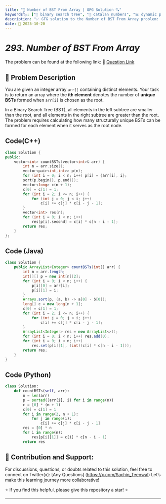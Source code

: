 ```yaml
---
title: "🌳 Number of BST From Array | GFG Solution 🔍"
keywords🏷️: ["🌳 binary search tree", "🔢 catalan numbers", "📊 dynamic programming", "📈 combinatorics", "📘 GFG", "🏁 competitive programming", "📚 DSA"]
description: "✅ GFG solution to the Number of BST From Array problem: count unique BSTs possible with each element as root using Catalan numbers and dynamic programming. 🚀"
date: 📅 2025-10-20
---
```


# *293. Number of BST From Array*

The problem can be found at the following link: 🔗 [Question Link](https://www.geeksforgeeks.org/problems/number-of-bst-from-array/1)

## **🧩 Problem Description**

You are given an integer array `arr[]` containing distinct elements. Your task is to return an array where the **ith element** denotes the number of **unique BSTs** formed when `arr[i]` is chosen as the root.

In a Binary Search Tree (BST), all elements in the left subtree are smaller than the root, and all elements in the right subtree are greater than the root. The problem requires calculating how many structurally unique BSTs can be formed for each element when it serves as the root node.


## Code(C++)
```cpp
class Solution {
public:
    vector<int> countBSTs(vector<int>& arr) {
        int n = arr.size();
        vector<pair<int,int>> p(n);
        for (int i = 0; i < n; i++) p[i] = {arr[i], i};
        sort(p.begin(), p.end());
        vector<long> c(n + 1);
        c[0] = c[1] = 1;
        for (int i = 2; i <= n; i++) {
            for (int j = 0; j < i; j++) 
                c[i] += c[j] * c[i - j - 1];
        }
        vector<int> res(n);
        for (int i = 0; i < n; i++) 
            res[p[i].second] = c[i] * c[n - i - 1];
        return res;
    }
};
```

## Code (Java)

```java
class Solution {
    public ArrayList<Integer> countBSTs(int[] arr) {
        int n = arr.length;
        int[][] p = new int[n][2];
        for (int i = 0; i < n; i++) {
            p[i][0] = arr[i];
            p[i][1] = i;
        }
        Arrays.sort(p, (a, b) -> a[0] - b[0]);
        long[] c = new long[n + 1];
        c[0] = c[1] = 1;
        for (int i = 2; i <= n; i++) {
            for (int j = 0; j < i; j++) 
                c[i] += c[j] * c[i - j - 1];
        }
        ArrayList<Integer> res = new ArrayList<>();
        for (int i = 0; i < n; i++) res.add(0);
        for (int i = 0; i < n; i++) 
            res.set(p[i][1], (int)(c[i] * c[n - i - 1]));
        return res;
    }
}
```

## Code (Python)

```python
class Solution:
    def countBSTs(self, arr):
        n = len(arr)
        p = sorted((arr[i], i) for i in range(n))
        c = [0] * (n + 1)
        c[0] = c[1] = 1
        for i in range(2, n + 1):
            for j in range(i):
                c[i] += c[j] * c[i - j - 1]
        res = [0] * n
        for i in range(n):
            res[p[i][1]] = c[i] * c[n - i - 1]
        return res
```



## 🎯 **Contribution and Support:**

For discussions, questions, or doubts related to this solution, feel free to connect on Twitter(x): [Any Questions] (https://x.com/Sachin_Teenwal) Let’s make this learning journey more collaborative!

⭐ If you find this helpful, please give this repository a star! ⭐

---
